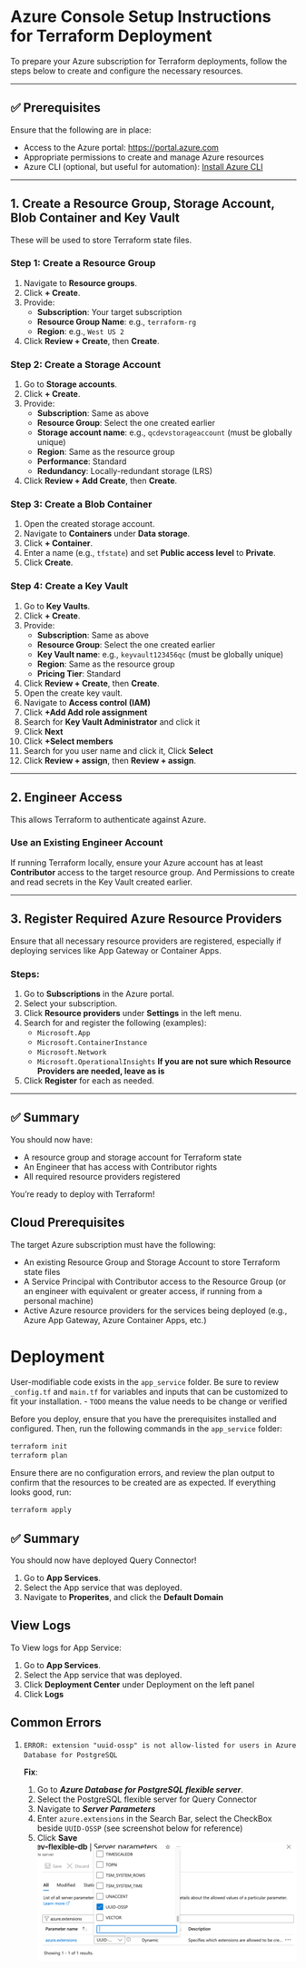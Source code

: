 # Azure Console Setup Instructions for Terraform Deployment

To prepare your Azure subscription for Terraform deployments, follow the steps below to create and configure the necessary resources.

---

## ✅ Prerequisites

Ensure that the following are in place:

- Access to the Azure portal: https://portal.azure.com
- Appropriate permissions to create and manage Azure resources
- Azure CLI (optional, but useful for automation): [Install Azure CLI](https://learn.microsoft.com/en-us/cli/azure/install-azure-cli)

---

## 1. Create a Resource Group, Storage Account, Blob Container and Key Vault

These will be used to store Terraform state files.

### Step 1: Create a Resource Group

1. Navigate to **Resource groups**.
2. Click **+ Create**.
3. Provide:
   - **Subscription**: Your target subscription
   - **Resource Group Name**: e.g., `terraform-rg`
   - **Region**: e.g., `West US 2`
4. Click **Review + Create**, then **Create**.

### Step 2: Create a Storage Account

1. Go to **Storage accounts**.
2. Click **+ Create**.
3. Provide:
   - **Subscription**: Same as above
   - **Resource Group**: Select the one created earlier
   - **Storage account name**: e.g., `qcdevstorageaccount` (must be globally unique)
   - **Region**: Same as the resource group
   - **Performance**: Standard
   - **Redundancy**: Locally-redundant storage (LRS)
4. Click **Review + Add Create**, then **Create**.

### Step 3: Create a Blob Container

1. Open the created storage account.
2. Navigate to **Containers** under **Data storage**.
3. Click **+ Container**.
4. Enter a name (e.g., `tfstate`) and set **Public access level** to **Private**.
5. Click **Create**.


### Step 4: Create a Key Vault

1. Go to **Key Vaults**.
2.  Click **+ Create**.
3. Provide:
   - **Subscription**: Same as above
   - **Resource Group**: Select the one created earlier
   - **Key Vault name**: e.g., `keyvault123456qc` (must be globally unique)
   - **Region**: Same as the resource group
   - **Pricing Tier**: Standard
4. Click **Review + Create**, then **Create**.
5. Open the create key vault.
6. Navigate to **Access control (IAM)**
7. Click **+Add Add role assignment**
8. Search for **Key Vault Administrator** and click it
9. Click **Next**
10. Click **+Select members**
11. Search for you user name and click it, Click **Select**
12.  Click **Review + assign**, then **Review + assign**.

---

## 2. Engineer Access

This allows Terraform to authenticate against Azure.

###  Use an Existing Engineer Account

If running Terraform locally, ensure your Azure account has at least **Contributor** access to the target resource group. And Permissions to create and read secrets in the Key Vault created earlier.

---

## 3. Register Required Azure Resource Providers

Ensure that all necessary resource providers are registered, especially if deploying services like App Gateway or Container Apps.

### Steps:

1. Go to **Subscriptions** in the Azure portal.
2. Select your subscription.
3. Click **Resource providers** under **Settings** in the left menu.
4. Search for and register the following (examples):
   - `Microsoft.App`
   - `Microsoft.ContainerInstance`
   - `Microsoft.Network`
   - `Microsoft.OperationalInsights`
**If you are not sure which Resource Providers are needed, leave as is**
5. Click **Register** for each as needed.

---

## ✅ Summary

You should now have:
- A resource group and storage account for Terraform state
- An Engineer that has access with Contributor rights
- All required resource providers registered

You’re ready to deploy with Terraform!



## Cloud Prerequisites
The target Azure subscription must have the following:
* An existing Resource Group and Storage Account to store Terraform state files
* A Service Principal with Contributor access to the Resource Group (or an engineer with equivalent or greater access, if running from a personal machine)
* Active Azure resource providers for the services being deployed (e.g., Azure App Gateway, Azure Container Apps, etc.)

# Deployment
User-modifiable code exists in the `app_service` folder.
Be sure to review `_config.tf` and `main.tf` for variables and inputs that can be customized to fit your installation.
    - `TODO` means the value needs to be change or verified 


Before you deploy, ensure that you have the prerequisites installed and configured. Then, run the following commands in the `app_service` folder:
    
```bash
terraform init
terraform plan
```
Ensure there are no configuration errors, and review the plan output to confirm that the resources to be created are as expected. If everything looks good, run:

```bash
terraform apply
```

## ✅ Summary

You should now have deployed Query Connector!

1. Go to **App Services**.
2. Select the App service that was deployed. 
3. Navigate to **Properites**, and click the **Default Domain**



## View Logs

To View logs for App Service:
1. Go to **App Services**.
2. Select the App service that was deployed.
3. Click **Deployment Center** under Deployment on the left panel
4. Click **Logs**

## Common Errors

1. ```ERROR: extension "uuid-ossp" is not allow-listed for users in Azure Database for PostgreSQL```

   **Fix**:
      1. Go to ***Azure Database for PostgreSQL flexible server***.
      2. Select the PostgreSQL flexible server for Query Connector
      3. Navigate to ***Server Parameters***
      4. Enter `azure.extensions` in the Search Bar, select the CheckBox beside `UUID-OSSP` (see screenshot below for reference)
      5. Click **Save**
![uuid-ossp](uuid-ossp.png "Title")
     
